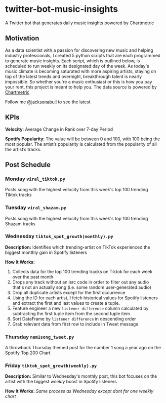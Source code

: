 # twitter-bot-music-insights
A Twitter bot that generates daily music insights powered by Chartmetric

## Motivation
As a data scientist with a passion for discovering new music and helping industry professionals, I created 5 python scripts that are each programmed to generate music insights. Each script, which is outlined below, is scheduled to run weekly on its designated day of the week. As today's music climate is becoming saturated with  more aspiring artists, staying on top of the latest trends and overnight, breakthrough talent is nearly impossible. So whether you're a music enthusiast or this is how you pay your rent, this project is meant to help you. The data source is powered by [Chartmetric](https://app.chartmetric.com/dashboard/artists)

Follow me [@jacksonabull](https://twitter.com/jacksonabull) to see the latest

## KPIs
**Velocity**: Average Change in Rank over 7-day Period

**Spotify Popularity**: The value will be between 0 and 100, with 100 being the most popular. The artist’s popularity is calculated from the popularity of all the artist’s tracks.

## Post Schedule
### Monday `viral_tiktok.py`
Posts song with the highest velocity  from this week's top 100 trending Tiktok tracks
### Tuesday `viral_shazam.py`
Posts song with the highest velocity  from this week's top 100 trending Shazam tracks
### Wednesday `tiktok_spot_growth(monthly).py`
**Description:** Identifies which trending-artist on TikTok experienced the biggest monthly gain in Spotify listeners

**How It Works:**
1. Collects data for the top 100 trending tracks on Tiktok for each week over the past month
2. Drops any track without an isrc code in order to filter out any audio that's not an actually song (i.e. some random user-generated audio)
3. Drop all duplicate artists except for the first occurrence 
4. Using the ID for each artist, I fetch historical values for Spotify listeners and extract the first and last values to create a tuple.
5. Feature engineer a new `listener difference` column calculated by subtracting the first tuple item from the second tuple item
6. Sort DataFrame by `listener difference` in descending order
7. Grab relevant data from first row to include in Tweet message
### Thursday `num1song_tweet.py`
A throwback Thursday themed post for the number 1 song a year ago on the Spotify Top 200 Chart
### Friday `tiktok_spot_growth(weekly).py`
**Description:** Similar to Wednesday's monthly post, this bot focuses on the artist with the biggest *weekly* boost in Spotify listeners

**How It Works:** *Same process as Wednesday except dont for one weekly chart*

